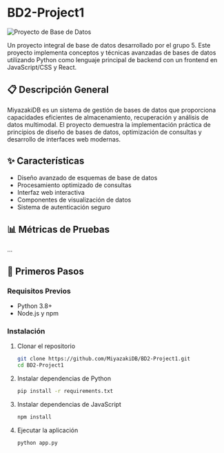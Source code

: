 # BD2-Project1

![Proyecto de Base de Datos](https://img.shields.io/badge/Base_de_Datos-Proyecto-blue)

Un proyecto integral de base de datos desarrollado por el grupo 5. Este proyecto implementa conceptos y técnicas avanzadas de bases de datos utilizando Python como lenguaje principal de backend con un frontend en JavaScript/CSS y React.

## 📋 Descripción General

MiyazakiDB es un sistema de gestión de bases de datos que proporciona capacidades eficientes de almacenamiento, recuperación y análisis de datos multimodal. El proyecto demuestra la implementación práctica de principios de diseño de bases de datos, optimización de consultas y desarrollo de interfaces web modernas.

## ✨ Características

- Diseño avanzado de esquemas de base de datos
- Procesamiento optimizado de consultas
- Interfaz web interactiva
- Componentes de visualización de datos
- Sistema de autenticación seguro

## 📊 Métricas de Pruebas

...

## 🚀 Primeros Pasos

### Requisitos Previos

- Python 3.8+
- Node.js y npm

### Instalación

1. Clonar el repositorio
   ```bash
   git clone https://github.com/MiyazakiDB/BD2-Project1.git
   cd BD2-Project1
   ```

2. Instalar dependencias de Python
   ```bash
   pip install -r requirements.txt
   ```

3. Instalar dependencias de JavaScript
   ```bash
   npm install
   ```


5. Ejecutar la aplicación
   ```bash
   python app.py
   ```
